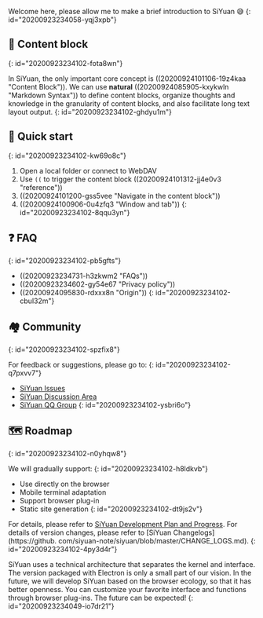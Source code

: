 Welcome here, please allow me to make a brief introduction to SiYuan 😅
{: id="20200923234058-yqj3xpb"}

## 🧱 Content block
{: id="20200923234102-fota8wn"}

In SiYuan, the only important core concept is ((20200924101106-19z4kaa "Content Block")). We can use **natural** ((20200924085905-kxykwln "Markdown Syntax")) to define content blocks, organize thoughts and knowledge in the granularity of content blocks, and also facilitate long text layout output.
{: id="20200923234102-ghdyu1m"}

## 🔮 Quick start
{: id="20200923234102-kw69o8c"}

1. Open a local folder or connect to WebDAV
2. Use `((` to trigger the content block ((20200924101312-jj4e0v3 "reference"))
3. ((20200924101200-gss5vee "Navigate in the content block"))
4. ((20200924100906-0u4zfq3 "Window and tab"))
{: id="20200923234102-8qqu3yn"}

## ❓ FAQ
{: id="20200923234102-pb5gfts"}

* ((20200923234731-h3zkwm2 "FAQs"))
* ((20200923234602-gy54e67 "Privacy policy"))
* ((20200924095830-rdxxx8n "Origin"))
{: id="20200923234102-cbul32m"}

## 🏘️ Community
{: id="20200923234102-spzfix8"}

For feedback or suggestions, please go to:
{: id="20200923234102-q7pxvv7"}

* [SiYuan Issues](https://github.com/siyuan-note/siyuan/issues)
* [SiYuan Discussion Area](https://ld246.com/tag/siyuan)
* [SiYuan QQ Group](https://jq.qq.com/?_wv=1027&k=brIyNm7y)
{: id="20200923234102-ysbri6o"}

## 🗺️ Roadmap
{: id="20200923234102-n0yhqw8"}

We will gradually support:
{: id="20200923234102-h8ldkvb"}

* Use directly on the browser
* Mobile terminal adaptation
* Support browser plug-in
* Static site generation
{: id="20200923234102-dt9js2v"}

For details, please refer to [SiYuan Development Plan and Progress](https://github.com/siyuan-note/siyuan/projects/1). For details of version changes, please refer to [SiYuan Changelogs](https://github. com/siyuan-note/siyuan/blob/master/CHANGE_LOGS.md).
{: id="20200923234102-4py3d4r"}

SiYuan uses a technical architecture that separates the kernel and interface. The version packaged with Electron is only a small part of our vision. In the future, we will develop SiYuan based on the browser ecology, so that it has better openness. You can customize your favorite interface and functions through browser plug-ins. The future can be expected!
{: id="20200923234049-io7dr21"}
